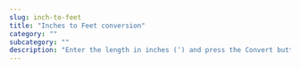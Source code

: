 ```yaml
---
slug: inch-to-feet
title: "Inches to Feet conversion"
category: ""
subcategory: ""
description: "Enter the length in inches (″) and press the Convert button:"
---
```


